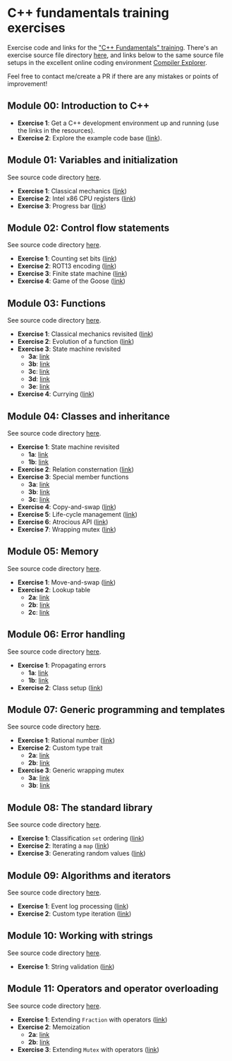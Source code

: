 # C++ fundamentals training exercises

Exercise code and links for the ["C++ Fundamentals" training](https://www.hightechinstitute.nl/courses/c-fundamentals/).
There's an exercise source file directory [here](code/), and links below to the same source file setups in the excellent online coding environment [Compiler Explorer](https://www.godbolt.org/).

Feel free to contact me/create a PR if there are any mistakes or points of improvement!

## Module 00: Introduction to C++

- **Exercise 1**: Get a C++ development environment up and running (use the links in the resources).
- **Exercise 2**: Explore the example code base ([link](https://github.com/krisvanrens/master-mind)).

## Module 01: Variables and initialization

See source code directory [here](code/module_01/).

- **Exercise 1**: Classical mechanics ([link](https://www.godbolt.org/z/PnazTcoYx))
- **Exercise 2**: Intel x86 CPU registers ([link](https://www.godbolt.org/z/x8vodadqb))
- **Exercise 3**: Progress bar ([link](https://www.godbolt.org/z/jMYPfT5T5))

## Module 02: Control flow statements

See source code directory [here](code/module_02/).

- **Exercise 1**: Counting set bits ([link](https://www.godbolt.org/z/rM9oKrrWr))
- **Exercise 2**: ROT13 encoding ([link](https://www.godbolt.org/z/es6W8Kxhn))
- **Exercise 3**: Finite state machine ([link](https://www.godbolt.org/z/aE93sh3cn))
- **Exercise 4**: Game of the Goose ([link](https://www.godbolt.org/z/Y4GcPMecP))

## Module 03: Functions

See source code directory [here](code/module_03/).

- **Exercise 1**: Classical mechanics revisited ([link](https://www.godbolt.org/z/nPhasraTc))
- **Exercise 2**: Evolution of a function ([link](https://www.godbolt.org/z/8Mr3afjG5))
- **Exercise 3**: State machine revisited
  - **3a**: [link](https://www.godbolt.org/z/5v5c4ncW3)
  - **3b**: [link](https://www.godbolt.org/z/YEMnr5Y3f)
  - **3c**: [link](https://www.godbolt.org/z/3aW51ndET)
  - **3d**: [link](https://www.godbolt.org/z/bxM78Mx8n)
  - **3e**: [link](https://www.godbolt.org/z/7h9r1qWcc)
- **Exercise 4**: Currying ([link](https://www.godbolt.org/z/8qWKEE6G6))

## Module 04: Classes and inheritance

See source code directory [here](code/module_04/).

- **Exercise 1**: State machine revisited
  - **1a**: [link](https://www.godbolt.org/z/T59G7nTjz)
  - **1b**: [link](https://www.godbolt.org/z/TEGhsYqe9)
- **Exercise 2**: Relation consternation ([link](https://www.godbolt.org/z/cvT71G3hc))
- **Exercise 3**: Special member functions
  - **3a**: [link](https://www.godbolt.org/z/W55xPbGW3)
  - **3b**: [link](https://www.godbolt.org/z/5Ynza4zeM)
  - **3c**: [link](https://www.godbolt.org/z/WsjT6Tfna)
- **Exercise 4**: Copy-and-swap ([link](https://www.godbolt.org/z/GK61rExPc))
- **Exercise 5**: Life-cycle management ([link](https://www.godbolt.org/z/1dP5chKvM))
- **Exercise 6**: Atrocious API ([link](https://www.godbolt.org/z/3YMvTW1b1))
- **Exercise 7**: Wrapping mutex ([link](https://www.godbolt.org/z/W39foecP8))

## Module 05: Memory

See source code directory [here](code/module_05/).

- **Exercise 1**: Move-and-swap ([link](https://www.godbolt.org/z/aq7anGfM7))
- **Exercise 2**: Lookup table
  - **2a**: [link](https://www.godbolt.org/z/M9Kv8f8zx)
  - **2b**: [link](https://www.godbolt.org/z/hbTezY4nK)
  - **2c**: [link](https://www.godbolt.org/z/ccfsP78oY)

## Module 06: Error handling

See source code directory [here](code/module_06/).

- **Exercise 1**: Propagating errors
  - **1a**: [link](https://www.godbolt.org/z/6Mjq1PW5a)
  - **1b**: [link](https://www.godbolt.org/z/edcManKh1)
- **Exercise 2**: Class setup ([link](https://www.godbolt.org/z/sqErKd4aT))

## Module 07: Generic programming and templates

See source code directory [here](code/module_07/).

- **Exercise 1**: Rational number ([link](https://www.godbolt.org/z/hh9GcYjfj))
- **Exercise 2**: Custom type trait
  - **2a**: [link](https://www.godbolt.org/z/dd8q86zMr)
  - **2b**: [link](https://www.godbolt.org/z/cfGfdjzrh)
- **Exercise 3**: Generic wrapping mutex
  - **3a**: [link](https://www.godbolt.org/z/c9hzxjxeY)
  - **3b**: [link](https://www.godbolt.org/z/7rdY8GY4G)

## Module 08: The standard library

See source code directory [here](code/module_08/).

- **Exercise 1**: Classification `set` ordering ([link](https://www.godbolt.org/z/89Tf9KK5v))
- **Exercise 2**: Iterating a `map` ([link](https://www.godbolt.org/z/xj8W7v8fY))
- **Exercise 3**: Generating random values ([link](https://www.godbolt.org/z/KKbGn3bKh))

## Module 09: Algorithms and iterators

See source code directory [here](code/module_09/).

- **Exercise 1**: Event log processing ([link](https://www.godbolt.org/z/G94Tv4jdT))
- **Exercise 2**: Custom type iteration ([link](https://www.godbolt.org/z/14e61ozaa))

## Module 10: Working with strings

See source code directory [here](code/module_10/).

- **Exercise 1**: String validation ([link](https://www.godbolt.org/z/69fG91haz))

## Module 11: Operators and operator overloading

See source code directory [here](code/module_11/).

- **Exercise 1**: Extending `Fraction` with operators ([link](https://www.godbolt.org/z/19xqWjGjs))
- **Exercise 2**: Memoization
  - **2a**: [link](https://www.godbolt.org/z/3GaearjYY)
  - **2b**: [link](https://www.godbolt.org/z/1hPqoTW3z)
- **Exercise 3**: Extending `Mutex` with operators ([link](https://www.godbolt.org/z/hvesKnTf4))
